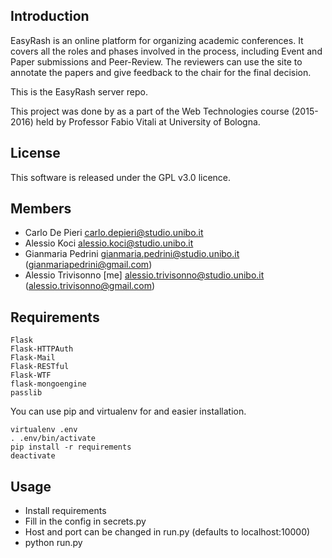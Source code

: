 Introduction
-------------

EasyRash is an online platform for organizing academic conferences.
It covers all the roles and phases involved in the process, including
Event and Paper submissions and Peer-Review.
The reviewers can use the site to annotate the papers
and give feedback to the chair for the final decision.

This is the EasyRash server repo.

This project was done by as a part of the Web Technologies course (2015-2016) held by Professor Fabio Vitali at University of Bologna.

License
-------
This software is released under the GPL v3.0 licence.

Members
----------
 - Carlo De Pieri carlo.depieri@studio.unibo.it
 - Alessio Koci alessio.koci@studio.unibo.it
 - Gianmaria Pedrini gianmaria.pedrini@studio.unibo.it (gianmariapedrini@gmail.com)
 - Alessio Trivisonno [me] alessio.trivisonno@studio.unibo.it (alessio.trivisonno@gmail.com)

Requirements
------
```
Flask
Flask-HTTPAuth
Flask-Mail
Flask-RESTful
Flask-WTF
flask-mongoengine
passlib
```

You can use pip and virtualenv for and easier installation.

```
virtualenv .env
. .env/bin/activate
pip install -r requirements
deactivate
```


Usage
------

- Install requirements
- Fill in the config in secrets.py
- Host and port can be changed in run.py (defaults to localhost:10000)
- python run.py
